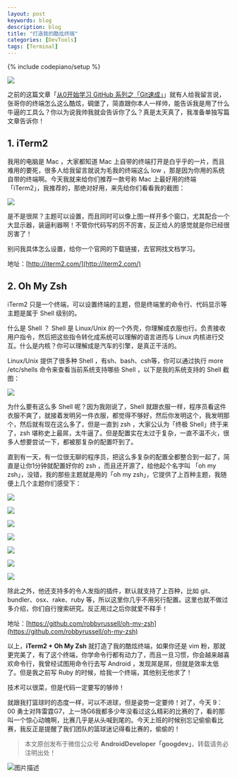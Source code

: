 ```yaml
---
layout: post
keywords: blog
description: blog
title: "打造我的酷炫终端"
categories: [DevTools]
tags: [Terminal]
---
```

{% include codepiano/setup %}

![](/image/github11.jpg)

之前的这篇文章「[从0开始学习 GitHub 系列之「Git速成」](http://stormzhang.com/github/2016/05/30/learn-github-fromzero3/)」就有人给我留言说，张哥你的终端怎么这么酷炫，碉堡了，简直跟你本人一样帅，能告诉我是用了什么牛逼的工具么？你以为说我帅我就会告诉你了么？真是太天真了，我准备单独写篇文章告诉你！

## 1. iTerm2

我用的电脑是 Mac ，大家都知道 Mac 上自带的终端打开是白乎乎的一片，而且难用的要死，很多人给我留言就说为毛我的终端这么 low ，那是因为你用的系统自带的终端啊。今天我就来给你们推荐一款号称 Mac 上最好用的终端「iTerm2」，我推荐的，那绝对好用，来先给你们看看我的截图：

![](/image/iterm2.png)

是不是很屌？主题可以设置，而且同时可以像上图一样开多个窗口，尤其配合一个大显示器，装逼利器啊！不管你代码写的厉不厉害，反正给人的感觉就是你已经很厉害了！

别问我具体怎么设置，给你一个官网的下载链接，去官网找文档学习。

地址：[http://iterm2.com/](http://iterm2.com/)

## 2. Oh My Zsh

iTerm2 只是一个终端，可以设置终端的主题，但是终端里的命令行、代码显示等主题是属于 Shell 级别的。

什么是 Shell ？
Shell 是 Linux/Unix 的一个外壳，你理解成衣服也行。负责接收用户指令，然后把这些指令转化成系统可以理解的语言进而与 Linux 内核进行交互。什么是内核？你可以理解成是汽车的引擎，是真正干活的。

Linux/Unix 提供了很多种 Shell ，有sh、bash、csh等，你可以通过执行 more /etc/shells 命令来查看当前系统支持哪些 Shell ，以下是我的系统支持的 Shell 截图：

![](/image/shells.png)

为什么要有这么多 Shell 呢？因为我刚说了，Shell 就跟衣服一样，程序员看这件衣服不爽了，就接着发明另一件衣服，都觉得不够好，然后你发明这个，我发明那个，然后就有现在这么多了，但是一直到 zsh ，大家公认为「终极 Shell」终于来了，zsh 堪称史上最屌，太牛逼了。但是配置实在太过于复杂，一直不温不火，很多人想要尝试一下，都被那复杂的配置吓到了。

直到有一天，有一位很无聊的程序员，把这么多复杂的配置全都整合到一起了，简直是让你1分钟就配置好你的 zsh ，而且还开源了，给他起个名字叫 「oh my zsh」，没错，我的那些主题就是用的「oh my zsh」，它提供了上百种主题，我随便上几个主题你们感受下：

![](/image/zsh1.png)

![](/image/zsh2.png)

![](/image/zsh3.png)

![](/image/zsh4.png)

![](/image/zsh5.png)

![](/image/zsh6.png)

![](/image/zsh7.png)


除此之外，他还支持多的令人发指的插件，默认就支持了上百种，比如 git、bundler、osx、rake、ruby 等，所以这里你几乎不用另行配置。这里也就不做过多介绍，你们自行搜索研究。反正用过之后你就爱不释手！

地址：[https://github.com/robbyrussell/oh-my-zsh](https://github.com/robbyrussell/oh-my-zsh)

以上，**iTerm2 + Oh My Zsh** 就打造了我的酷炫终端，如果你还是 vim 粉，那就更完美了，有了这个终端，你学命令行都有动力了，而且一旦习惯，你会越来越喜欢命令行，我曾经试图用命令行去写 Android ，发现屌是屌，但就是效率太低了。但是我之前写 Ruby 的时候，给我一个终端，其他别无他求了！

技术可以很菜，但是代码一定要写的够帅！

就跟我打篮球时的态度一样，可以不进球，但是姿势一定要帅！对了，今天 9：00 勇士对阵雷霆G7，上一场G6我都多少年没看过这么精彩的比赛的了，看的那叫一个惊心动魄啊，比赛几乎是从头喊到尾的。今天上班的时候别忘记偷偷看比赛，我反正是提醒了我们团队的篮球迷记得看比赛的，偷偷的！


> 本文原创发布于微信公众号 **AndroidDeveloper「googdev」**，转载请务必注明出处！

![图片描述](/image/weixinpublic_200.png)

